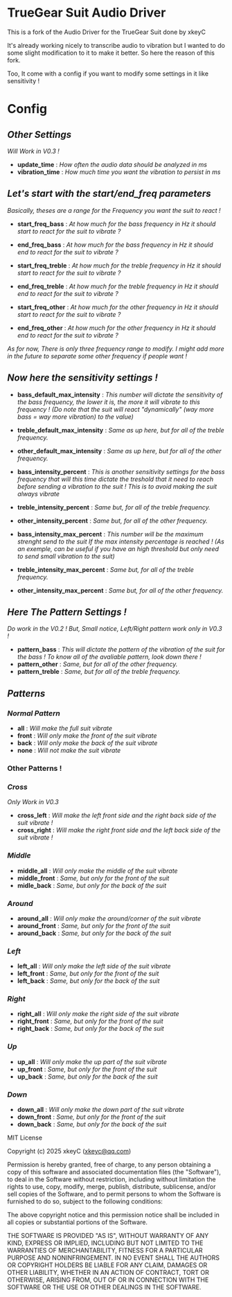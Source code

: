 # TrueGear Suit Audio Driver

This is a fork of the Audio Driver for the TrueGear Suit done by xkeyC

It's already working nicely to transcribe audio to vibration but I wanted to do some slight modification to it to make it better. So here the reason of this fork.

Too, It come with a config if you want to modify some settings in it like sensitivity !

# Config
## *Other Settings*
*Will Work in V0.3 !*

- **update_time** : *How often the audio data should be analyzed in ms*
- **vibration_time** : *How much time you want the vibration to persist in ms*

## *Let's start with the start/end_freq parameters*
*Basically, theses are a range for the Frequency you want the suit to react !*

- **start_freq_bass** : *At how much for the bass frequency in Hz it should start to react for the suit to vibrate ?*
- **end_freq_bass** : *At how much for the bass frequency in Hz it should end to react for the suit to vibrate ?*

- **start_freq_treble** : *At how much for the treble frequency in Hz it should start to react for the suit to vibrate ?*
- **end_freq_treble** : *At how much for the treble frequency in Hz it should end to react for the suit to vibrate ?*

- **start_freq_other** : *At how much for the other frequency in Hz it should start to react for the suit to vibrate ?*
- **end_freq_other** : *At how much for the other frequency in Hz it should end to react for the suit to vibrate ?*

*As for now, There is only three frequency range to modify. I might add more in the future to separate some other frequency if people want !*

## *Now here the sensitivity settings !*

- **bass_default_max_intensity** : *This number will dictate the sensitivity of the bass frequency, the lower it is, the more it will vibrate to this frequency ! (Do note that the suit will react "dynamically" (way more bass = way more vibration) to the value)*
- **treble_default_max_intensity** : *Same as up here, but for all of the treble frequency.*
- **other_default_max_intensity** : *Same as up here, but for all of the other frequency.*


- **bass_intensity_percent** : *This is another sensitivity settings for the bass frequency that will this time dictate the treshold that it need to reach before sending a vibration to the suit ! This is to avoid making the suit always vibrate*
- **treble_intensity_percent** : *Same but, for all of the treble frequency.*
- **other_intensity_percent** : *Same but, for all of the other frequency.*


- **bass_intensity_max_percent** : *This number will be the maximum strenght send to the suit If the max intensity percentage is reached ! (As an exemple, can be useful if you have an high threshold but only need to send small vibration to the suit)*
- **treble_intensity_max_percent** : *Same but, for all of the treble frequency.*
- **other_intensity_max_percent** : *Same but, for all of the other frequency.*

## *Here The Pattern Settings !*
*Do work in the V0.2 ! But, Small notice, Left/Right pattern work only in V0.3 !*

- **pattern_bass** : *This will dictate the pattern of the vibration of the suit for the bass ! To know all of the avaliable pattern, look down there !*
- **pattern_other** : *Same, but for all of the other frequency.*
- **pattern_treble** : *Same, but for all of the treble frequency.*


## *Patterns*

### *Normal Pattern*

- **all** : *Will make the full suit vibrate*
- **front** : *Will only make the front of the suit vibrate*
- **back** : *Will only make the back of the suit vibrate*
- **none** : *Will not make the suit vibrate*

### Other Patterns !

### *Cross*
*Only Work in V0.3*
- **cross_left** : *Will make the left front side and the right back side of the suit vibrate !*
- **cross_right** : *Will make the right front side and the left back side of the suit vibrate !*

### *Middle*

- **middle_all** : *Will only make the middle of the suit vibrate*
- **middle_front** : *Same, but only for the front of the suit*
- **midle_back** : *Same, but only for the back of the suit*

### *Around*

- **around_all** : *Will only make the around/corner of the suit vibrate*
- **around_front** : *Same, but only for the front of the suit*
- **around_back** : *Same, but only for the back of the suit*

### *Left*

- **left_all** : *Will only make the left side of the suit vibrate*
- **left_front** : *Same, but only for the front of the suit*
- **left_back** : *Same, but only for the back of the suit*

### *Right*

- **right_all** : *Will only make the right side of the suit vibrate*
- **right_front** : *Same, but only for the front of the suit*
- **right_back** : *Same, but only for the back of the suit*

### *Up*

- **up_all** : *Will only make the up part of the suit vibrate*
- **up_front** : *Same, but only for the front of the suit*
- **up_back** : *Same, but only for the back of the suit*

### *Down*

- **down_all** : *Will only make the down part of the suit vibrate*
- **down_front** : *Same, but only for the front of the suit*
- **down_back** : *Same, but only for the back of the suit*


MIT License

Copyright (c) 2025 xkeyC (xkeyc@qq.com)

Permission is hereby granted, free of charge, to any person obtaining a copy
of this software and associated documentation files (the "Software"), to deal
in the Software without restriction, including without limitation the rights
to use, copy, modify, merge, publish, distribute, sublicense, and/or sell
copies of the Software, and to permit persons to whom the Software is
furnished to do so, subject to the following conditions:

The above copyright notice and this permission notice shall be included in all
copies or substantial portions of the Software.

THE SOFTWARE IS PROVIDED "AS IS", WITHOUT WARRANTY OF ANY KIND, EXPRESS OR
IMPLIED, INCLUDING BUT NOT LIMITED TO THE WARRANTIES OF MERCHANTABILITY,
FITNESS FOR A PARTICULAR PURPOSE AND NONINFRINGEMENT. IN NO EVENT SHALL THE
AUTHORS OR COPYRIGHT HOLDERS BE LIABLE FOR ANY CLAIM, DAMAGES OR OTHER
LIABILITY, WHETHER IN AN ACTION OF CONTRACT, TORT OR OTHERWISE, ARISING FROM,
OUT OF OR IN CONNECTION WITH THE SOFTWARE OR THE USE OR OTHER DEALINGS IN THE
SOFTWARE.
